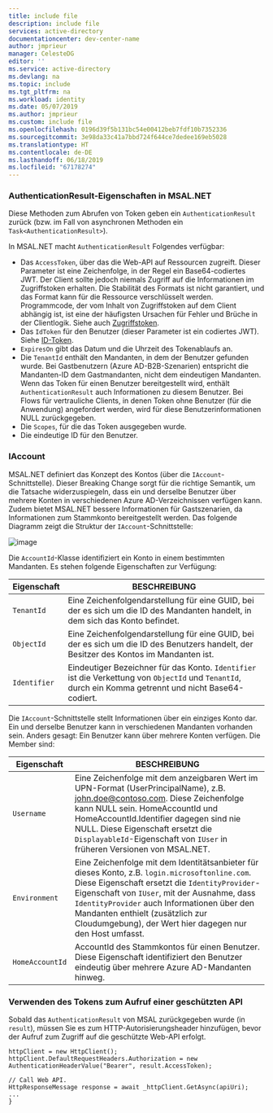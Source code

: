 ```yaml
---
title: include file
description: include file
services: active-directory
documentationcenter: dev-center-name
author: jmprieur
manager: CelesteDG
editor: ''
ms.service: active-directory
ms.devlang: na
ms.topic: include
ms.tgt_pltfrm: na
ms.workload: identity
ms.date: 05/07/2019
ms.author: jmprieur
ms.custom: include file
ms.openlocfilehash: 0196d39f5b131bc54e00412beb7fdf10b7352336
ms.sourcegitcommit: 3e98da33c41a7bbd724f644ce7dedee169eb5028
ms.translationtype: HT
ms.contentlocale: de-DE
ms.lasthandoff: 06/18/2019
ms.locfileid: "67178274"
---
```

### <a name="authenticationresult-properties-in-msalnet"></a>AuthenticationResult-Eigenschaften in MSAL.NET

Diese Methoden zum Abrufen von Token geben ein `AuthenticationResult` zurück (bzw. im Fall von asynchronen Methoden ein `Task<AuthenticationResult>`).

In MSAL.NET macht `AuthenticationResult` Folgendes verfügbar:

- Das `AccessToken`, über das die Web-API auf Ressourcen zugreift. Dieser Parameter ist eine Zeichenfolge, in der Regel ein Base64-codiertes JWT. Der Client sollte jedoch niemals Zugriff auf die Informationen im Zugriffstoken erhalten. Die Stabilität des Formats ist nicht garantiert, und das Format kann für die Ressource verschlüsselt werden. Programmcode, der vom Inhalt von Zugriffstoken auf dem Client abhängig ist, ist eine der häufigsten Ursachen für Fehler und Brüche in der Clientlogik. Siehe auch [Zugriffstoken](../articles/active-directory/develop/access-tokens.md).
- Das `IdToken` für den Benutzer (dieser Parameter ist ein codiertes JWT). Siehe [ID-Token](../articles/active-directory/develop/id-tokens.md).
- `ExpiresOn` gibt das Datum und die Uhrzeit des Tokenablaufs an.
- Die `TenantId` enthält den Mandanten, in dem der Benutzer gefunden wurde. Bei Gastbenutzern (Azure AD-B2B-Szenarien) entspricht die Mandanten-ID dem Gastmandanten, nicht dem eindeutigen Mandanten.
Wenn das Token für einen Benutzer bereitgestellt wird, enthält `AuthenticationResult` auch Informationen zu diesem Benutzer. Bei Flows für vertrauliche Clients, in denen Token ohne Benutzer (für die Anwendung) angefordert werden, wird für diese Benutzerinformationen NULL zurückgegeben.
- Die `Scopes`, für die das Token ausgegeben wurde.
- Die eindeutige ID für den Benutzer.

### <a name="iaccount"></a>IAccount

MSAL.NET definiert das Konzept des Kontos (über die `IAccount`-Schnittstelle). Dieser Breaking Change sorgt für die richtige Semantik, um die Tatsache widerzuspiegeln, dass ein und derselbe Benutzer über mehrere Konten in verschiedenen Azure AD-Verzeichnissen verfügen kann. Zudem bietet MSAL.NET bessere Informationen für Gastszenarien, da Informationen zum Stammkonto bereitgestellt werden.
Das folgende Diagramm zeigt die Struktur der `IAccount`-Schnittstelle:

![image](https://user-images.githubusercontent.com/13203188/44657759-4f2df780-a9fe-11e8-97d1-1abbffade340.png)

Die `AccountId`-Klasse identifiziert ein Konto in einem bestimmten Mandanten. Es stehen folgende Eigenschaften zur Verfügung:

| Eigenschaft | BESCHREIBUNG |
|----------|-------------|
| `TenantId` | Eine Zeichenfolgendarstellung für eine GUID, bei der es sich um die ID des Mandanten handelt, in dem sich das Konto befindet. |
| `ObjectId` | Eine Zeichenfolgendarstellung für eine GUID, bei der es sich um die ID des Benutzers handelt, der Besitzer des Kontos im Mandanten ist. |
| `Identifier` | Eindeutiger Bezeichner für das Konto. `Identifier` ist die Verkettung von `ObjectId` und `TenantId`, durch ein Komma getrennt und nicht Base64-codiert. |

Die `IAccount`-Schnittstelle stellt Informationen über ein einziges Konto dar. Ein und derselbe Benutzer kann in verschiedenen Mandanten vorhanden sein. Anders gesagt: Ein Benutzer kann über mehrere Konten verfügen. Die Member sind:

| Eigenschaft | BESCHREIBUNG |
|----------|-------------|
| `Username` | Eine Zeichenfolge mit dem anzeigbaren Wert im UPN-Format (UserPrincipalName), z.B. john.doe@contoso.com. Diese Zeichenfolge kann NULL sein. HomeAccountId und HomeAccountId.Identifier dagegen sind nie NULL. Diese Eigenschaft ersetzt die `DisplayableId`-Eigenschaft von `IUser` in früheren Versionen von MSAL.NET. |
| `Environment` | Eine Zeichenfolge mit dem Identitätsanbieter für dieses Konto, z.B. `login.microsoftonline.com`. Diese Eigenschaft ersetzt die `IdentityProvider`-Eigenschaft von `IUser`, mit der Ausnahme, dass `IdentityProvider` auch Informationen über den Mandanten enthielt (zusätzlich zur Cloudumgebung), der Wert hier dagegen nur den Host umfasst. |
| `HomeAccountId` | AccountId des Stammkontos für einen Benutzer. Diese Eigenschaft identifiziert den Benutzer eindeutig über mehrere Azure AD-Mandanten hinweg. |

### <a name="using-the-token-to-call-a-protected-api"></a>Verwenden des Tokens zum Aufruf einer geschützten API

Sobald das `AuthenticationResult` von MSAL zurückgegeben wurde (in `result`), müssen Sie es zum HTTP-Autorisierungsheader hinzufügen, bevor der Aufruf zum Zugriff auf die geschützte Web-API erfolgt.

```CSharp
httpClient = new HttpClient();
httpClient.DefaultRequestHeaders.Authorization = new AuthenticationHeaderValue("Bearer", result.AccessToken);

// Call Web API.
HttpResponseMessage response = await _httpClient.GetAsync(apiUri);
...
}
```